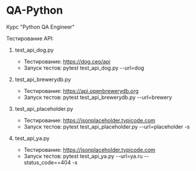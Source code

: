 # QA-Python
Курс "Python QA Engineer"

Тестирование API:
1) test_api_dog.py 
    - Тестирование: https://dog.ceo/api 
    - Запуск тестов: pytest test_api_dog.py --url=dog
    
2) test_api_brewerydb.py 
    - Тестирование: https://api.openbrewerydb.org
    - Запуск тестов: pytest test_api_brewerydb.py --url=brewery
    
3) test_api_placeholder.py 
    - Тестирование: https://jsonplaceholder.typicode.com
    - Запуск тестов: pytest test_api_placeholder.py --url=placeholder -s
    
2) test_api_ya.py 
    - Тестирование: https://jsonplaceholder.typicode.com
    - Запуск тестов: pytest test_api_ya.py --url=ya.ru --status_code==404 -s


  
   
